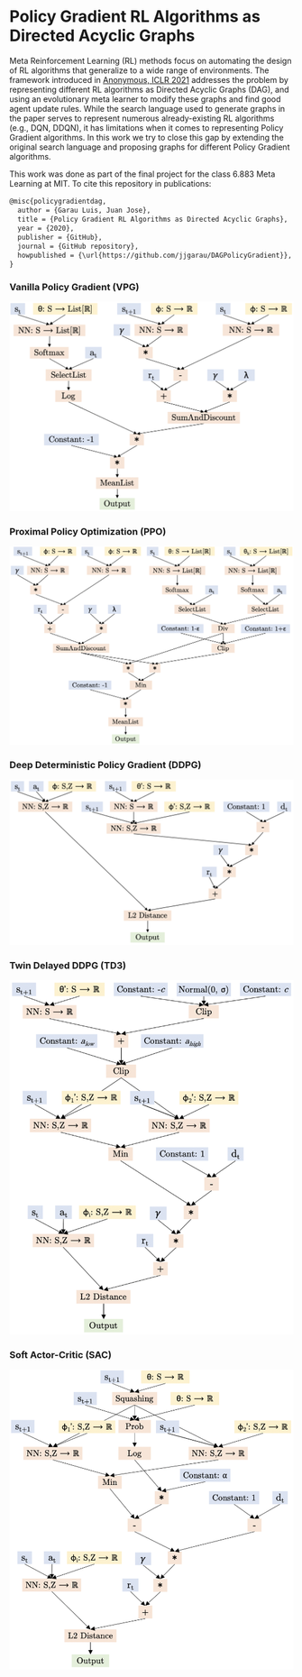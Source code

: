 # Policy Gradient RL Algorithms as Directed Acyclic Graphs

Meta Reinforcement Learning (RL) methods focus on automating the design of RL algorithms that generalize to a wide range of environments. The framework introduced in [Anonymous, ICLR 2021](https://openreview.net/forum?id=0XXpJ4OtjW) addresses the problem by representing different RL algorithms as Directed Acyclic Graphs (DAG), and using an evolutionary meta learner to modify these graphs and find good agent update rules. While the search language used to generate graphs in the paper serves to represent numerous already-existing RL algorithms (e.g., DQN, DDQN), it has limitations when it comes to representing Policy Gradient algorithms. In this work we try to close this gap by extending the original search language and proposing graphs for different Policy Gradient algorithms.

This work was done as part of the final project for the class 6.883 Meta Learning at MIT. To cite this repository in publications:

    @misc{policygradientdag,
      author = {Garau Luis, Juan Jose},
      title = {Policy Gradient RL Algorithms as Directed Acyclic Graphs},
      year = {2020},
      publisher = {GitHub},
      journal = {GitHub repository},
      howpublished = {\url{https://github.com/jjgarau/DAGPolicyGradient}},
    }

### Vanilla Policy Gradient (VPG)

![alt text](https://github.com/jjgarau/DAGPolicyGradient/blob/master/graphs/VPG/vpg_pi.png?raw=true)

### Proximal Policy Optimization (PPO)

![alt text](https://github.com/jjgarau/DAGPolicyGradient/blob/master/graphs/PPO/ppo.png?raw=true)

### Deep Deterministic Policy Gradient (DDPG)

![alt text](https://github.com/jjgarau/DAGPolicyGradient/blob/master/graphs/DDPG/ddpg_phi.png?raw=true)

### Twin Delayed DDPG (TD3)

![alt text](https://github.com/jjgarau/DAGPolicyGradient/blob/master/graphs/TD3/td3_phi.png?raw=true)

### Soft Actor-Critic (SAC)

![alt text](https://github.com/jjgarau/DAGPolicyGradient/blob/master/graphs/SAC/sac_phi.png?raw=true)
